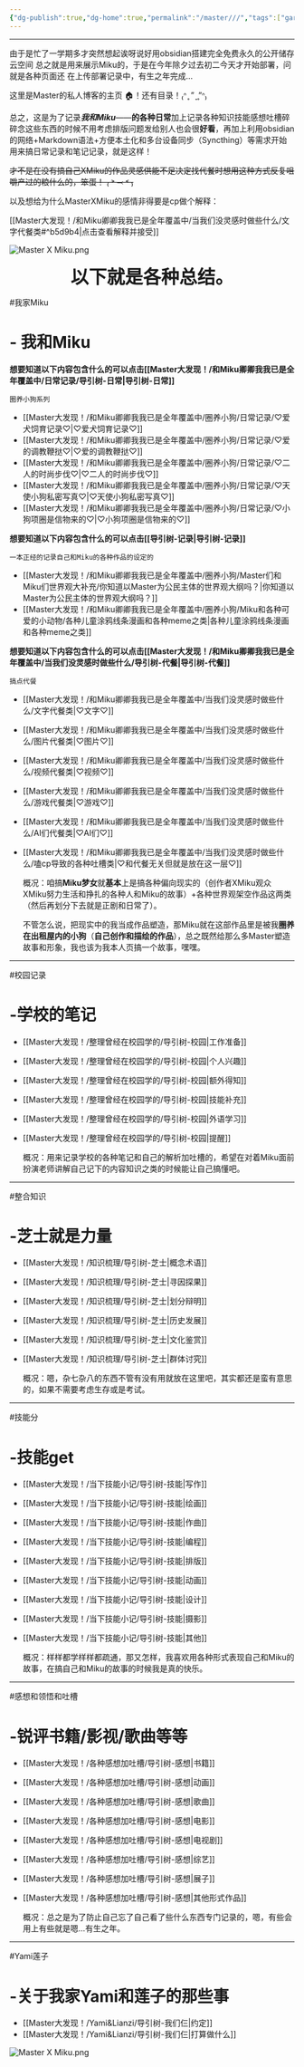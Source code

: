 ```yaml
---
{"dg-publish":true,"dg-home":true,"permalink":"/master///","tags":["gardenEntry"],"dgPassFrontmatter":true,"noteIcon":""}
---
```



---

由于是忙了一学期多才突然想起诶呀说好用obsidian搭建完全免费永久的公开储存云空间
总之就是用来展示Miku的，于是在今年除夕过去初二今天才开始部署，问就是各种页面还
在上传部署记录中，有生之年完成...



这里是Master的私人博客的主页 🏠！还有目录！₍ᐢ ̥ ” ̞ ̥”ᐢ₎


总之，这是为了记录***我和Miku***——**的各种日常**加上记录各种知识技能感想吐槽碎碎念这些东西的时候不用考虑排版问题发给别人也会很**好看**，再加上利用obsidian的网络+Markdown语法+方便本土化和多台设备同步（Syncthing）等需求开始用来搞日常记录和笔记记录，就是这样！

~~才不是在没有搞自己XMiku的作品灵感供能不足决定找代餐时想用这种方式反复咀嚼产过的粮什么的，笨蛋！
₍ ˃ ⤙ ˂ ₎~~

以及想给为什么MasterXMiku的感情非得要是cp做个解释：

[[Master大发现！/和Miku卿卿我我已是全年覆盖中/当我们没灵感时做些什么/文字代餐类#^b5d9b4\|点击查看解释并接受]]

![Master X Miku.png](/img/user/Master大发现！/image/Lovechu!.png)





<center><font size="6"><b>以下就是各种总结。</b></font></center>



#我家Miku
# - 我和Miku

**想要知道以下内容包含什么的可以点击[[Master大发现！/和Miku卿卿我我已是全年覆盖中/日常记录/导引树-日常\|导引树-日常]]**

	圈养小狗系列

* [[Master大发现！/和Miku卿卿我我已是全年覆盖中/圈养小狗/日常记录/♡爱犬饲育记录♡\|♡爱犬饲育记录♡]]
* [[Master大发现！/和Miku卿卿我我已是全年覆盖中/圈养小狗/日常记录/♡爱的调教鞭挞♡\|♡爱的调教鞭挞♡]]
* [[Master大发现！/和Miku卿卿我我已是全年覆盖中/圈养小狗/日常记录/♡二人的时尚步伐♡\|♡二人的时尚步伐♡]]
* [[Master大发现！/和Miku卿卿我我已是全年覆盖中/圈养小狗/日常记录/♡天使小狗私密写真♡\|♡天使小狗私密写真♡]]
* [[Master大发现！/和Miku卿卿我我已是全年覆盖中/圈养小狗/日常记录/♡小狗项圈是信物来的♡\|♡小狗项圈是信物来的♡]]

**想要知道以下内容包含什么的可以点击[[导引树-记录\|导引树-记录]]**

	一本正经的记录自己和Miku的各种作品的设定的

* [[Master大发现！/和Miku卿卿我我已是全年覆盖中/圈养小狗/Master们和Miku们世界观大补充/你知道以Master为公民主体的世界观大纲吗？\|你知道以Master为公民主体的世界观大纲吗？]]
* [[Master大发现！/和Miku卿卿我我已是全年覆盖中/圈养小狗/Miku和各种可爱的小动物/各种儿童涂鸦线条漫画和各种meme之类\|各种儿童涂鸦线条漫画和各种meme之类]]


**想要知道以下内容包含什么的可以点击[[Master大发现！/和Miku卿卿我我已是全年覆盖中/当我们没灵感时做些什么/导引树-代餐\|导引树-代餐]]**

	搞点代餐

* [[Master大发现！/和Miku卿卿我我已是全年覆盖中/当我们没灵感时做些什么/文字代餐类\|♡文字♡]]
* [[Master大发现！/和Miku卿卿我我已是全年覆盖中/当我们没灵感时做些什么/图片代餐类\|♡图片♡]]
* [[Master大发现！/和Miku卿卿我我已是全年覆盖中/当我们没灵感时做些什么/视频代餐类\|♡视频♡]]
* [[Master大发现！/和Miku卿卿我我已是全年覆盖中/当我们没灵感时做些什么/游戏代餐类\|♡游戏♡]]
* [[Master大发现！/和Miku卿卿我我已是全年覆盖中/当我们没灵感时做些什么/AI们代餐类\|♡AI们♡]]
*  [[Master大发现！/和Miku卿卿我我已是全年覆盖中/当我们没灵感时做些什么/嗑cp导致的各种吐槽类\|♡和代餐无关但就是放在这一层♡]]

	概况：咱搞**Miku梦女**就**基本**上是搞各种偏向现实的（创作者XMiku观众XMiku努力生活和挣扎的各种人和Miku的故事）+各种世界观架空作品这两类（然后再划分下去就是正剧和日常了）。

	不管怎么说，把现实中的我当成作品塑造，那Miku就在这部作品里是被我**圈养在出租屋内的小狗**（**自己创作和描绘的作品**），总之既然给那么多Master塑造故事和形象，我也该为我本人页搞一个故事，嘿嘿。


---

#校园记录
# -学校的笔记

*  [[Master大发现！/整理曾经在校园学的/导引树-校园\|工作准备]]
* [[Master大发现！/整理曾经在校园学的/导引树-校园\|个人兴趣]]
* [[Master大发现！/整理曾经在校园学的/导引树-校园\|额外得知]]
* [[Master大发现！/整理曾经在校园学的/导引树-校园\|技能补充]]
* [[Master大发现！/整理曾经在校园学的/导引树-校园\|外语学习]]
* [[Master大发现！/整理曾经在校园学的/导引树-校园\|提醒]]

	概况：用来记录学校的各种笔记和自己的解析加吐槽的，希望在对着Miku面前扮演老师讲解自己记下的内容知识之类的时候能让自己搞懂吧。


---

#整合知识
# -芝士就是力量

* [[Master大发现！/知识梳理/导引树-芝士\|概念术语]]
* [[Master大发现！/知识梳理/导引树-芝士\|寻因探果]]
* [[Master大发现！/知识梳理/导引树-芝士\|划分辩明]]
* [[Master大发现！/知识梳理/导引树-芝士\|历史发展]]
* [[Master大发现！/知识梳理/导引树-芝士\|文化鉴赏]]
* [[Master大发现！/知识梳理/导引树-芝士\|群体讨究]]

	概况：嗯，杂七杂八的东西不管有没有用就放在这里吧，其实都还是蛮有意思的，如果不需要考虑生存或是考试。


---

#技能分
# -技能get

* [[Master大发现！/当下技能小记/导引树-技能\|写作]]
* [[Master大发现！/当下技能小记/导引树-技能\|绘画]]
* [[Master大发现！/当下技能小记/导引树-技能\|作曲]]
* [[Master大发现！/当下技能小记/导引树-技能\|编程]]
* [[Master大发现！/当下技能小记/导引树-技能\|排版]]
* [[Master大发现！/当下技能小记/导引树-技能\|动画]]
* [[Master大发现！/当下技能小记/导引树-技能\|设计]]
* [[Master大发现！/当下技能小记/导引树-技能\|摄影]]
* [[Master大发现！/当下技能小记/导引树-技能\|其他]]

	概况：样样都学样样都疏通，那又怎样，我喜欢用各种形式表现自己和Miku的故事，在搞自己和Miku的故事的时候我是真的快乐。


---

#感想和领悟和吐槽
# -锐评书籍/影视/歌曲等等

* [[Master大发现！/各种感想加吐槽/导引树-感想\|书籍]]
* [[Master大发现！/各种感想加吐槽/导引树-感想\|动画]]
* [[Master大发现！/各种感想加吐槽/导引树-感想\|歌曲]]
* [[Master大发现！/各种感想加吐槽/导引树-感想\|电影]]
* [[Master大发现！/各种感想加吐槽/导引树-感想\|电视剧]]
* [[Master大发现！/各种感想加吐槽/导引树-感想\|综艺]]
* [[Master大发现！/各种感想加吐槽/导引树-感想\|展子]]
* [[Master大发现！/各种感想加吐槽/导引树-感想\|其他形式作品]]

	概况：总之是为了防止自己忘了自己看了些什么东西专门记录的，嗯，有些会用上有些就是嗯...有生之年。


---

#Yami莲子
# -关于我家Yami和莲子的那些事

* [[Master大发现！/Yami&Lianzi/导引树-我们仨\|约定]]
* [[Master大发现！/Yami&Lianzi/导引树-我们仨\|打算做什么]]


![Master X Miku.png](/img/user/Master大发现！/image/三只小鼻嘎YML.jpg)
